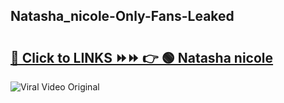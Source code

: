 
 ## Natasha_nicole-Only-Fans-Leaked

# <h2><a href="https://clipsfans.com/Natasha_nicole&ref=git">🔗 Click to LINKS ⏩⏩ 👉 🟢 Natasha nicole </a></h2>

<a href="https://clipsfans.com/Natasha_nicole&ref=git" rel="nofollow" data-target="animated-image.originalLink"><img src="https://i.ibb.co.com/xMMVF88/686577567.gif" alt="Viral Video Original" style="max-width: 100%; display: inline-block;" data-target="animated-image.originalImage"></a>
